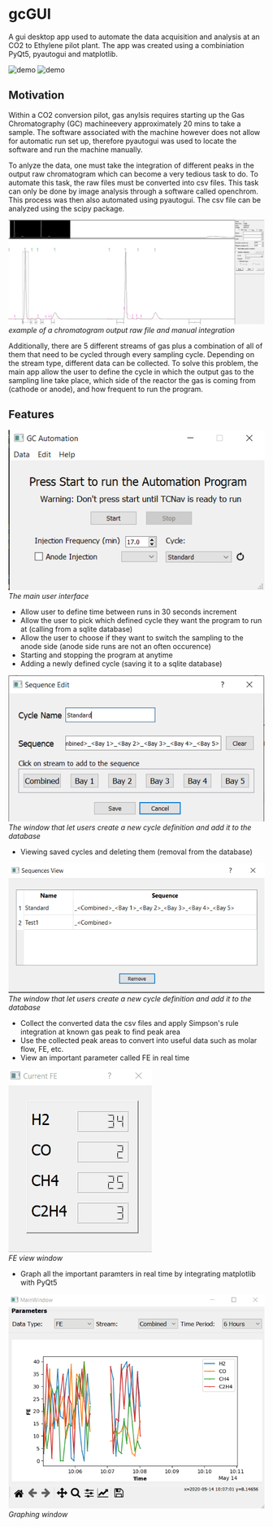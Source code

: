 # gcGUI
A gui desktop app used to automate the data acquisition and analysis at an CO2 to Ethylene pilot plant. The app was created using a combiniation PyQt5, pyautogui and matplotlib. 

![demo](https://media.giphy.com/media/fwWIj4aV3sTVQ3q4V5/giphy.gif)
![demo](https://media.giphy.com/media/lNLqYjPlkGNwbvKhVk/giphy.gif)

## Motivation
Within a CO2 conversion pilot, gas anylsis requires starting up the Gas Chromatography (GC) machineevery approximately 20 mins to take a sample. The software associated with the machine however does not allow for automatic run set up, therefore pyautogui was used to locate the software and run the machine manually. 

To anlyze the data, one must take the integration of different peaks in the output raw chromatogram which can become a very tedious task to do. To automate this task, the raw files must be converted into csv files. This task can only be done by image analysis through a software called openchrom. This process was then also automated using pyautogui. The csv file can be analyzed using the scipy package.

![GC chromatogram example](integration.PNG)<br/>
*example of a chromatogram output raw file and manual integration*

Additionally, there are 5 different streams of gas plus a combination of all of them that need to be cycled through every sampling cycle. Depending on the stream type, different data can be collected. To solve this problem, the main app allow the user to define the cycle in which the output gas to the sampling line take place, which side of the reactor the gas is coming from (cathode or anode), and how frequent to run the program. 

## Features
![Main Application User Interface](maindemo.png)<br/>
*The main user interface*

* Allow user to define time between runs in 30 seconds increment
* Allow the user to pick which defined cycle they want the program to run at (calling from a sqlite database)
* Allow the user to choose if they want to switch the sampling to the anode side (anode side runs are not an often occurence)
* Starting and stopping the program at anytime
* Adding a newly defined cycle (saving it to a sqlite database)

![Sequence Edit User Interface](seqEdemo.png)<br/>
*The window that let users create a new cycle definition and add it to the database*

* Viewing saved cycles and deleting them (removal from the database)

![Sequence View User Interface](seqVDemo.png)<br/>
*The window that let users create a new cycle definition and add it to the database*

* Collect the converted data the csv files and apply Simpson's rule integration at known gas peak to find peak area
* Use the collected peak areas to convert into useful data such as molar flow, FE, etc.
* View an important parameter called FE in real time

![FE View User Interface](FEDemo.gif)<br/>
*FE view window*

* Graph all the important paramters in real time by integrating matplotlib with PyQt5

![Graphing User Interface](GraphDemo.gif)<br/>
*Graphing window*
